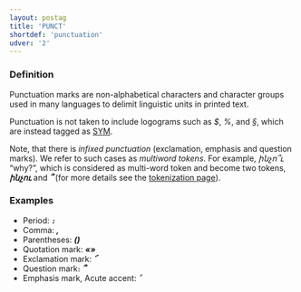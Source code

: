 ```yaml
---
layout: postag
title: 'PUNCT'
shortdef: 'punctuation'
udver: '2'
---
```


### Definition

Punctuation marks are non-alphabetical characters and character groups
used in many languages to delimit linguistic units in printed text.

Punctuation is not taken to include logograms such as _$_, _%_, and
_§_, which are instead tagged as [SYM]().

Note, that there is _infixed punctuation_ (exclamation, emphasis and question marks). We refer to such cases as _multiword tokens_. For example, _ինչո՞ւ_ “why?”, which is considered as multi-word token and become two tokens, _<b>ինչու</b>_ and _<b>՞</b>_ (for more details see the [tokenization page](http://universaldependencies.org/hy/tokenization.html)).

### Examples

- Period: _<b>։</b>_
- Comma: _<b>,</b>_
- Parentheses: _<b>()</b>_
- Quotation mark: _<b>«»</b>_
-	Exclamation mark: _<b>՜</b>_
-	Question mark։ _<b>՞</b>_
-	Emphasis mark, Acute accent: _<b>՛</b>_
